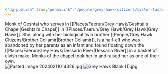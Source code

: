 ```yaml
---
{"dg-publish":true,"permalink":"/people/grey-hawk-citizens/sister-tasarda/","tags":["Character","Faerun","GreyHawk"]}
---
```


Monk of Geshtai who serves in [[Places/Faerun/Grey Hawk/Geshtai's Chapel\|Geshtai's Chapel]] in [[Places/Faerun/Grey Hawk/Grey Hawk\|Grey Hawk]].  She, along with her biological twin brother [[People/Grey Hawk Citizens/Brother Collamir\|Brother Collamir]], is a half-elf who was abandoned by her parents as an infant and found floating down the [[Places/Faerun/Grey Hawk/Dessarin River\|Dessarin River]] in a basket of elvish make.  Monks of the chapel took her in and raised her as one of their own.  
![Pasted image 20240211014326.jpg](/img/user/Z_Attachments/Pasted%20image%2020240211014326.jpg)
![Grey Hawk Blank (1).jpg](/img/user/Z_Attachments/Grey%20Hawk%20Blank%20(1).jpg)